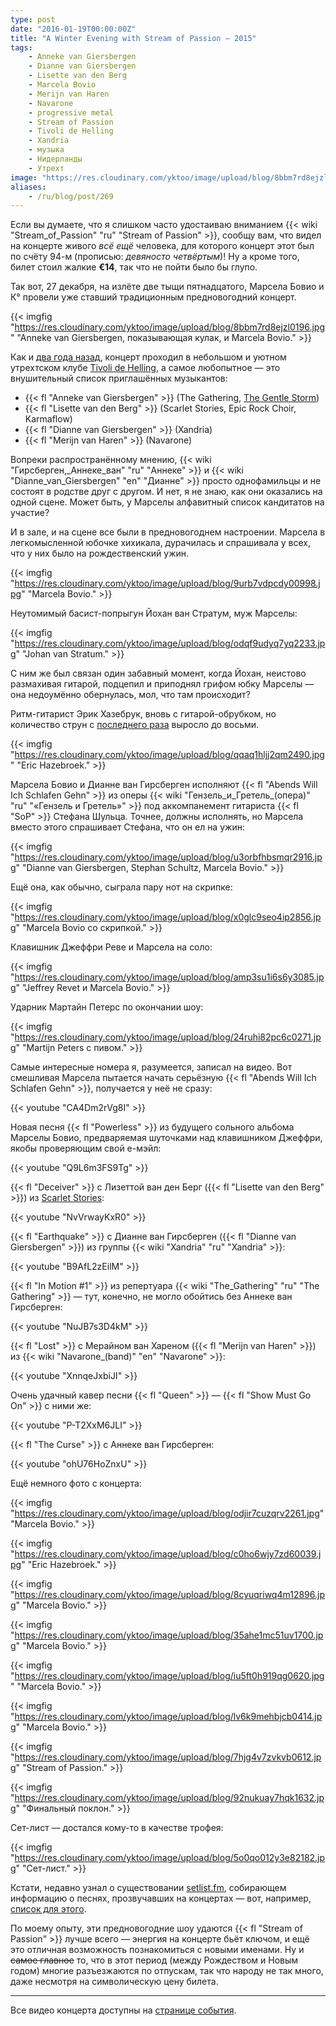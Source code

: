 ```yaml
---
type: post
date: "2016-01-19T00:00:00Z"
title: "A Winter Evening with Stream of Passion — 2015"
tags:
    - Anneke van Giersbergen
    - Dianne van Giersbergen
    - Lisette van den Berg
    - Marcela Bovio
    - Merijn van Haren
    - Navarone
    - progressive metal
    - Stream of Passion
    - Tivoli de Helling
    - Xandria
    - музыка
    - Нидерланды
    - Утрехт
image: "https://res.cloudinary.com/yktoo/image/upload/blog/8bbm7rd8ejzl0196.jpg"
aliases:
    - /ru/blog/post/269
---
```


Если вы думаете, что я слишком часто удостаиваю вниманием {{< wiki "Stream_of_Passion" "ru" "Stream of Passion" >}}, сообщу вам, что видел на концерте живого *всё ещё* человека, для которого концерт этот был по счёту 94-м (прописью: *девяносто четвёртым*)! Ну а кроме того, билет стоил жалкие **€14**, так что не пойти было бы глупо.

<!--more-->

Так вот, 27 декабря, на излёте две тыщи пятнадцатого, Марсела Бовио и К° провели уже ставший традиционным предновогодний концерт.

{{< imgfig "https://res.cloudinary.com/yktoo/image/upload/blog/8bbm7rd8ejzl0196.jpg" "Anneke van Giersbergen, показывающая кулак, и Marcela Bovio." >}}

Как и [два года назад](0175), концерт проходил в небольшом и уютном утрехтском клубе [Tivoli de Helling](http://www.dehelling.nl/), а самое любопытное — это внушительный список приглашённых музыкантов:

* {{< fl "Anneke van Giersbergen" >}} (The Gathering, [The Gentle Storm](0250))
* {{< fl "Lisette van den Berg" >}} (Scarlet Stories, Epic Rock Choir, Karmaflow)
* {{< fl "Dianne van Giersbergen" >}} (Xandria)
* {{< fl "Merijn van Haren" >}} (Navarone)

Вопреки распространённому мнению, {{< wiki "Гирсберген,_Аннеке_ван" "ru" "Аннеке" >}} и {{< wiki "Dianne_van_Giersbergen" "en" "Дианне" >}} просто однофамильцы и не состоят в родстве друг с другом. И нет, я не знаю, как они оказались на одной сцене. Может быть, у Марселы алфавитный список кандитатов на участие?

И в зале, и на сцене все были в предновогоднем настроении. Марсела в легкомысленной юбочке хихикала, дурачилась и спрашивала у всех, что у них было на рождественский ужин.

{{< imgfig "https://res.cloudinary.com/yktoo/image/upload/blog/9urb7vdpcdy00998.jpg" "Marcela Bovio." >}}

Неутомимый басист-попрыгун Йохан ван Стратум, муж Марселы:

{{< imgfig "https://res.cloudinary.com/yktoo/image/upload/blog/odqf9udyq7yq2233.jpg" "Johan van Stratum." >}}

С ним же был связан один забавный момент, когда Йохан, неистово размахивая гитарой, подцепил и приподнял грифом юбку Марселы — она недоумённо обернулась, мол, что там происходит?

Ритм-гитарист Эрик Хазебрук, вновь с гитарой-обрубком, но количество струн с [последнего раза](0250) выросло до восьми.

{{< imgfig "https://res.cloudinary.com/yktoo/image/upload/blog/qqaq1hljj2qm2490.jpg" "Eric Hazebroek." >}}

Марсела Бовио и Дианне ван Гирсберген исполняют {{< fl "Abends Will Ich Schlafen Gehn" >}} из оперы {{< wiki "Гензель_и_Гретель_(опера)" "ru" "«Гензель и Гретель»" >}} под аккомпанемент гитариста {{< fl "SoP" >}} Стефана Шульца. Точнее, должны исполнять, но Марсела вместо этого спрашивает Стефана, что он ел на ужин:

{{< imgfig "https://res.cloudinary.com/yktoo/image/upload/blog/u3orbfhbsmqr2916.jpg" "Dianne van Giersbergen, Stephan Schultz, Marcela Bovio." >}}

Ещё она, как обычно, сыграла пару нот на скрипке:

{{< imgfig "https://res.cloudinary.com/yktoo/image/upload/blog/x0glc9seo4ip2856.jpg" "Marcela Bovio со скрипкой." >}}

Клавишник Джеффри Реве и Марсела на соло:

{{< imgfig "https://res.cloudinary.com/yktoo/image/upload/blog/amp3su1i6s6y3085.jpg" "Jeffrey Revet и Marcela Bovio." >}}

Ударник Мартайн Петерс по окончании шоу:

{{< imgfig "https://res.cloudinary.com/yktoo/image/upload/blog/24ruhi82pc6c0271.jpg" "Martijn Peters с пивом." >}}

Самые интересные номера я, разумеется, записал на видео. Вот смешливая Марсела пытается начать серьёзную {{< fl "Abends Will Ich Schlafen Gehn" >}}, получается у неё не сразу:

{{< youtube "CA4Dm2rVg8I" >}}

Новая песня {{< fl "Powerless" >}} из будущего сольного альбома Марселы Бовио, предваряемая шуточками над клавишником Джеффри, якобы проверяющим свой е-мэйл:

{{< youtube "Q9L6m3FS9Tg" >}}

{{< fl "Deceiver" >}} с Лизеттой ван ден Берг ({{< fl "Lisette van den Berg" >}}) из [Scarlet Stories](http://www.scarletstories.nl/):

{{< youtube "NvVrwayKxR0" >}}

{{< fl "Earthquake" >}} с Дианне ван Гирсберген ({{< fl "Dianne van Giersbergen" >}}) из группы {{< wiki "Xandria" "ru" "Xandria" >}}:

{{< youtube "B9AfL2zEilM" >}}

{{< fl "In Motion #1" >}} из репертуара {{< wiki "The_Gathering" "ru" "The Gathering" >}} — тут, конечно, не могло обойтись без Аннеке ван Гирсберген:

{{< youtube "NuJB7s3D4kM" >}}

{{< fl "Lost" >}} с Мерайном ван Хареном ({{< fl "Merijn van Haren" >}}) из {{< wiki "Navarone_(band)" "en" "Navarone" >}}:

{{< youtube "XnnqeJxbiJI" >}}

Очень удачный кавер песни {{< fl "Queen" >}} — {{< fl "Show Must Go On" >}} с ними же:

{{< youtube "P-T2XxM6JLI" >}}

{{< fl "The Curse" >}} с Аннеке ван Гирсберген:

{{< youtube "ohU76HoZnxU" >}}

Ещё немного фото с концерта:

{{< imgfig "https://res.cloudinary.com/yktoo/image/upload/blog/odjir7cuzqrv2261.jpg" "Marcela Bovio." >}}

{{< imgfig "https://res.cloudinary.com/yktoo/image/upload/blog/c0ho6wjy7zd60039.jpg" "Eric Hazebroek." >}}

{{< imgfig "https://res.cloudinary.com/yktoo/image/upload/blog/8cyuqriwq4m12896.jpg" "Marcela Bovio." >}}

{{< imgfig "https://res.cloudinary.com/yktoo/image/upload/blog/35ahe1mc51uv1700.jpg" "Marcela Bovio." >}}

{{< imgfig "https://res.cloudinary.com/yktoo/image/upload/blog/iu5ft0h919qg0620.jpg" "Marcela Bovio." >}}

{{< imgfig "https://res.cloudinary.com/yktoo/image/upload/blog/lv6k9mehbjcb0414.jpg" "Marcela Bovio." >}}

{{< imgfig "https://res.cloudinary.com/yktoo/image/upload/blog/7hjg4v7zvkvb0612.jpg" "Stream of Passion." >}}

{{< imgfig "https://res.cloudinary.com/yktoo/image/upload/blog/92nukuay7hqk1632.jpg" "Финальный поклон." >}}

Сет-лист — достался кому-то в качестве трофея:

{{< imgfig "https://res.cloudinary.com/yktoo/image/upload/blog/5o0qo012y3e82182.jpg" "Сет-лист." >}}

Кстати, недавно узнал о существовании [setlist.fm](http://www.setlist.fm/), собирающем информацию о песнях, прозвучавших на концертах — вот, например, [список для этого](http://www.setlist.fm/setlist/stream-of-passion/2015/de-helling-utrecht-netherlands-4bf2074a.html).

По моему опыту, эти предновогодние шоу удаются {{< fl "Stream of Passion" >}} лучше всего — энергия на концерте бьёт ключом, и ещё это отличная возможность познакомиться с новыми именами. Ну и ~~самое главное~~ то, что в этот период (между Рождеством и Новым годом) многие разъезжаются по отпускам, так что народу не так много, даже несмотря на символическую цену билета.

---

Все видео концерта доступны на [странице события](/videoevents/vevt0032).
